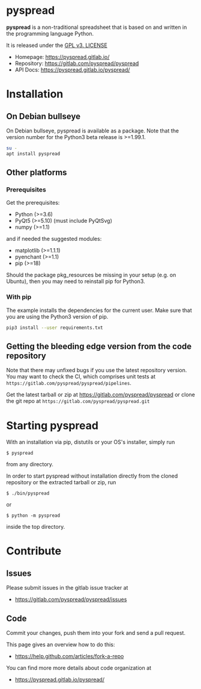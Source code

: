 pyspread
====================

**pyspread** is a non-traditional spreadsheet that is
based on and written in the programming language Python.

It is released under the [GPL v3. LICENSE](LICENSE)

- Homepage: https://pyspread.gitlab.io/
- Repository: https://gitlab.com/pyspread/pyspread
- API Docs: https://pyspread.gitlab.io/pyspread/


# Installation

## On Debian bullseye

On Debian bullseye, pyspread is available as a package.
Note that the version number for the Python3 beta release is >=1.99.1.

```bash
su -
apt install pyspread
```

## Other platforms

### Prerequisites

Get the prerequisites:
- Python (>=3.6)
- PyQt5 (>=5.10) (must include PyQtSvg)
- numpy (>=1.1)

and if needed the suggested modules:
- matplotlib (>=1.1.1)
- pyenchant (>=1.1)
- pip (>=18)

Should the package pkg_resources be missing in your setup (e.g. on Ubuntu),
then you may need to reinstall pip for Python3.

### With pip

The example installs the dependencies for the current user. Make sure that
you are using the Python3 version of pip.

```bash
pip3 install --user requirements.txt
```

## Getting the bleeding edge version from the code repository

Note that there may unfixed bugs if you use the latest repository version.
You may want to check the CI, which comprises unit tests at
`https://gitlab.com/pyspread/pyspread/pipelines`.

Get the latest tarball or zip at https://gitlab.com/pyspread/pyspread or
clone the git repo at `https://gitlab.com/pyspread/pyspread.git`

# Starting pyspread

With an installation via pip, distutils or your OS's installer, simply run
```
$ pyspread
```
from any directory.

In order to start pyspread without installation directly from the cloned
repository or the extracted tarball or zip, run
```
$ ./bin/pyspread
```
or
```
$ python -m pyspread
```
inside the top directory.

# Contribute

## Issues

Please submit issues in the gitlab issue tracker at
- https://gitlab.com/pyspread/pyspread/issues

## Code

Commit your changes, push them into your fork and send a pull request.

This page gives an overview how to do this:
- https://help.github.com/articles/fork-a-repo

You can find more more details about code organization at
- https://pyspread.gitlab.io/pyspread/
